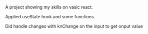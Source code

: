 A project showing my skills on vasic react.

Applied useState hook and some functions.

Did handle changes with knChange on the input to get onput value 
